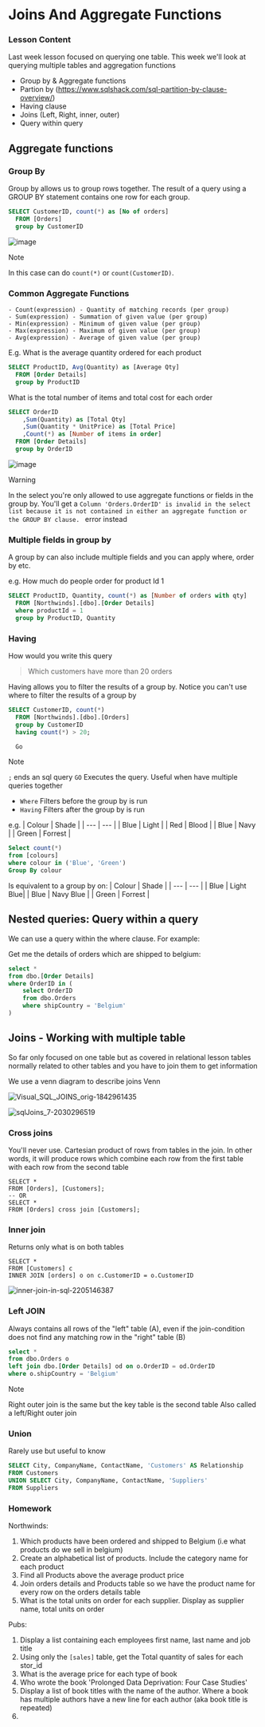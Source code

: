 # Joins And Aggregate Functions

### Lesson Content
Last week lesson focused on querying one table. This week we'll look at querying multiple tables and aggregation functions

- Group by & Aggregate functions
- Partion by (https://www.sqlshack.com/sql-partition-by-clause-overview/)
- Having clause
- Joins (Left, Right, inner, outer)
- Query within query

## Aggregate functions

### Group By
Group by allows us to group rows together. The result of a query using a GROUP BY statement contains one row for each group.

```sql
SELECT CustomerID, count(*) as [No of orders]
  FROM [Orders]
  group by CustomerID
```
![image](https://github.com/user-attachments/assets/2c167f08-62c4-42b7-9b02-3ee34708da79)


> [!NOTE]
> In this case can do `count(*)` or `count(CustomerID)`.

### Common Aggregate Functions
    - Count(expression) - Quantity of matching records (per group)
    - Sum(expression) - Summation of given value (per group)
    - Min(expression) - Minimum of given value (per group)
    - Max(expression) - Maximum of given value (per group)
    - Avg(expression) - Average of given value (per group)

E.g. What is the average quantity ordered for each product
```sql
SELECT ProductID, Avg(Quantity) as [Average Qty]
  FROM [Order Details]
  group by ProductID
```

What is the total number of items and total cost for each order
```sql
SELECT OrderID
	,Sum(Quantity) as [Total Qty]
	,Sum(Quantity * UnitPrice) as [Total Price]
	,Count(*) as [Number of items in order]
  FROM [Order Details]
  group by OrderID
```
![image](https://github.com/user-attachments/assets/e14a6da1-9b42-4d03-81b7-d5aa2df99cb2)


> [!WARNING]
> In the select you're only allowed to use aggregate functions or fields in the group by. You'll get a `Column 'Orders.OrderID' is invalid in the select list because it is not contained in either an aggregate function or the GROUP BY clause.
` error instead


### Multiple fields in group by

A group by can also include multiple fields and you can apply where, order by etc.

e.g. How much do people order for product Id 1
```sql
SELECT ProductID, Quantity, count(*) as [Number of orders with qty]
  FROM [Northwinds].[dbo].[Order Details]
  where productId = 1
  group by ProductID, Quantity
```

### Having
How would you write this query
> Which customers have more than 20 orders


Having allows you to filter the results of a group by. Notice you can't use where to filter the results of a group by
```sql
SELECT CustomerID, count(*)
  FROM [Northwinds].[dbo].[Orders]
  group by CustomerID
  having count(*) > 20;

  Go
```
> [!NOTE]
> `;` ends an sql query
> `GO` Executes the query. Useful when have multiple queries together

- `Where` Filters before the group by is run
- `Having` Filters after the group by is run

e.g. 
| Colour   | Shade     |
| ---      | ---       |
| Blue     | Light     |
| Red      | Blood     |
| Blue     | Navy      |
| Green    | Forrest   |

```sql
Select count(*)
from [colours]
where colour in ('Blue', 'Green')
Group By colour
```

Is equivalent to a group by on:
| Colour   | Shade     |
| ---      | ---       |
| Blue     | Light Blue|
| Blue     | Navy Blue |
| Green    | Forrest   |


## Nested queries: Query within a query
We can use a query within the where clause. For example:

Get me the details of orders which are shipped to belgium:
```sql
select * 
from dbo.[Order Details]
where OrderID in (
	select OrderID
	from dbo.Orders
	where shipCountry = 'Belgium'
)
```

## Joins - Working with multiple table
So far only focused on one table but as covered in relational lesson tables normally related to other tables and you have to join them to get information

We use a venn diagram to describe joins Venn

![Visual_SQL_JOINS_orig-1842961435](https://github.com/user-attachments/assets/3dfd1865-a7ca-4366-a54f-24d8065dbfd8)

![sqlJoins_7-2030296519](https://github.com/user-attachments/assets/04b82a53-1d1e-4d99-94dc-95bca4e8baee)

### Cross joins
You'll never use. Cartesian product of rows from tables in the join. In other words, it will produce rows which combine each row from the first table with each row from the second table
```
SELECT *
FROM [Orders], [Customers];
-- OR
SELECT *
FROM [Orders] cross join [Customers];
```

### Inner join
Returns only what is on both tables
```
SELECT *
FROM [Customers] c
INNER JOIN [orders] o on c.CustomerID = o.CustomerID
```
![inner-join-in-sql-2205146387](https://github.com/user-attachments/assets/6accb98a-4e48-46db-be41-a287cebd0fc8)


### Left JOIN
Always contains all rows of the "left" table (A), even if the join-condition does not find any matching row in the "right" table (B)

```sql
select * 
from dbo.Orders o 
left join dbo.[Order Details] od on o.OrderID = od.OrderID
where o.shipCountry = 'Belgium'
```

> [!NOTE]
> Right outer join is the same but the key table is the second table
> Also called a left/Right outer join

### Union
Rarely use but useful to know
```sql
SELECT City, CompanyName, ContactName, 'Customers' AS Relationship 
FROM Customers
UNION SELECT City, CompanyName, ContactName, 'Suppliers'
FROM Suppliers
```


### Homework
Northwinds:
1. Which products have been ordered and shipped to Belgium (i.e what products do we sell in belgium)
2. Create an alphabetical list of products. Include the category name for each product
3. Find all Products above the average product price
4. Join orders details and Products table so we have the product name for every row on the orders details table
5. What is the total units on order for each supplier. Display as supplier name, total units on order

   
Pubs:
1. Display a list containing each employees first name, last name and job title
2. Using only the `[sales]` table, get the Total quantity of sales for each stor_id
3. What is the average price for each type of book
4. Who wrote the book 'Prolonged Data Deprivation: Four Case Studies'
5. Display a list of book titles with the name of the author. Where a book has multiple authors have a new line for each author (aka book title is repeated)
6. 
